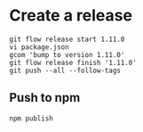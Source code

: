 # Create a release

```
git flow release start 1.11.0
vi package.json
gcom 'bump to version 1.11.0'
git flow release finish '1.11.0'
git push --all --follow-tags
```

## Push to npm

`npm publish`
